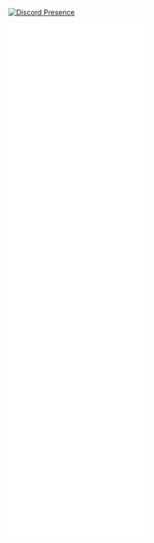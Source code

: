 [![Discord Presence](https://lanyard.cnrad.dev/api/384432675697721344&idleMessage=boring)](https://discord.com/users/384432675697721344)

![Metrics](https://github.com/shndowbots/shndowbots/blob/main/github-metrics.svg)
